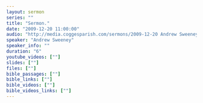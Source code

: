 ```yaml
---
layout: sermon
series: ""
title: "Sermon."
date: "2009-12-20 11:00:00"
audio: "http://media.coggesparish.com/sermons/2009-12-20 Andrew Sweeney.mp3"
speaker: "Andrew Sweeney"
speaker_info: ""
duration: "6"
youtube_videos: [""]
slides: [""]
files: [""]
bible_passages: [""]
bible_links: [""]
bible_videos: [""]
bible_videos_links: [""]
---
```

